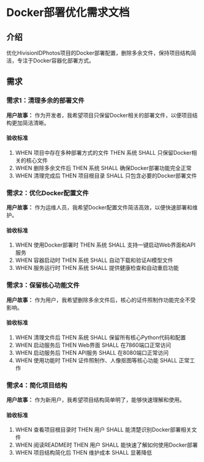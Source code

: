 # Docker部署优化需求文档

## 介绍

优化HivisionIDPhotos项目的Docker部署配置，删除多余文件，保持项目结构简洁，专注于Docker容器化部署方式。

## 需求

### 需求1：清理多余的部署文件

**用户故事：** 作为开发者，我希望项目只保留Docker相关的部署文件，以便项目结构更加简洁清晰。

#### 验收标准

1. WHEN 项目中存在多种部署方式的文件 THEN 系统 SHALL 只保留Docker相关的核心文件
2. WHEN 删除多余文件后 THEN 系统 SHALL 确保Docker部署功能完全正常
3. WHEN 清理完成后 THEN 项目根目录 SHALL 只包含必要的Docker部署文件

### 需求2：优化Docker配置文件

**用户故事：** 作为运维人员，我希望Docker配置文件简洁高效，以便快速部署和维护。

#### 验收标准

1. WHEN 使用Docker部署时 THEN 系统 SHALL 支持一键启动Web界面和API服务
2. WHEN 容器启动时 THEN 系统 SHALL 自动下载和验证AI模型文件
3. WHEN 服务运行时 THEN 系统 SHALL 提供健康检查和自动重启功能

### 需求3：保留核心功能文件

**用户故事：** 作为用户，我希望删除多余文件后，核心的证件照制作功能完全不受影响。

#### 验收标准

1. WHEN 清理文件后 THEN 系统 SHALL 保留所有核心Python代码和配置
2. WHEN 启动服务后 THEN Web界面 SHALL 在7860端口正常访问
3. WHEN 启动服务后 THEN API服务 SHALL 在8080端口正常访问
4. WHEN 使用功能时 THEN 证件照制作、人像抠图等核心功能 SHALL 正常工作

### 需求4：简化项目结构

**用户故事：** 作为新用户，我希望项目结构简单明了，能够快速理解和使用。

#### 验收标准

1. WHEN 查看项目根目录时 THEN 用户 SHALL 能清楚识别Docker部署相关文件
2. WHEN 阅读README时 THEN 用户 SHALL 能快速了解如何使用Docker部署
3. WHEN 项目结构简化后 THEN 维护成本 SHALL 显著降低